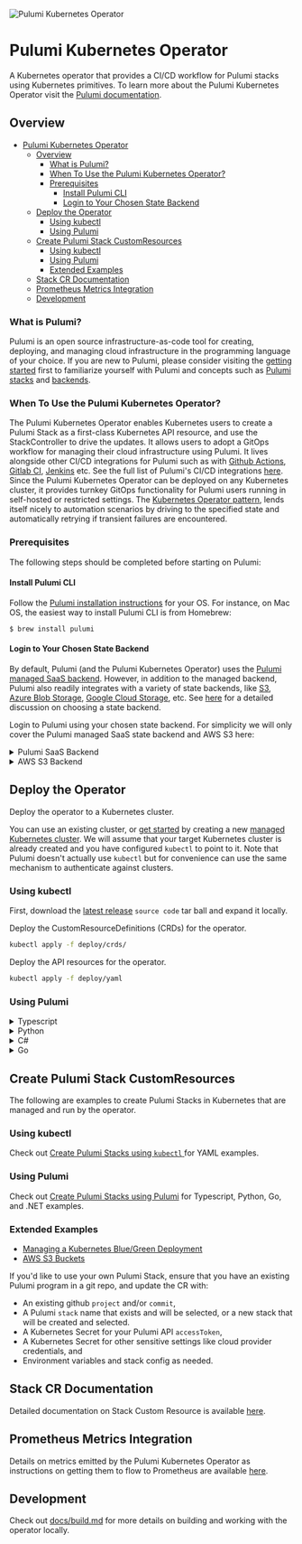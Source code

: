 ![Pulumi Kubernetes Operator](https://github.com/pulumi/pulumi-kubernetes-operator/workflows/Pulumi%20Kubernetes%20Operator/badge.svg?branch=master)
# Pulumi Kubernetes Operator

A Kubernetes operator that provides a CI/CD workflow for Pulumi stacks using Kubernetes primitives.
To learn more about the Pulumi Kubernetes Operator visit the [Pulumi documentation](https://www.pulumi.com/docs/guides/continuous-delivery/pulumi-kubernetes-operator/).

## Overview

- [Pulumi Kubernetes Operator](#pulumi-kubernetes-operator)
  - [Overview](#overview)
    - [What is Pulumi?](#what-is-pulumi)
    - [When To Use the Pulumi Kubernetes Operator?](#when-to-use-the-pulumi-kubernetes-operator)
    - [Prerequisites](#prerequisites)
      - [Install Pulumi CLI](#install-pulumi-cli)
      - [Login to Your Chosen State Backend](#login-to-your-chosen-state-backend)
  - [Deploy the Operator](#deploy-the-operator)
    - [Using kubectl](#using-kubectl)
    - [Using Pulumi](#using-pulumi)
  - [Create Pulumi Stack CustomResources](#create-pulumi-stack-customresources)
    - [Using kubectl](#using-kubectl-1)
    - [Using Pulumi](#using-pulumi-1)
    - [Extended Examples](#extended-examples)
  - [Stack CR Documentation](#stack-cr-documentation)
  - [Prometheus Metrics Integration](#prometheus-metrics-integration)
  - [Development](#development)

### What is Pulumi?

Pulumi is an open source infrastructure-as-code tool for creating, deploying, and managing cloud infrastructure in the programming language of your choice. If you are new to Pulumi, please consider visiting the [getting started](https://www.pulumi.com/docs/get-started/) first to familiarize yourself with Pulumi and concepts such as [Pulumi stacks](https://www.pulumi.com/docs/intro/concepts/stack/) and [backends](https://www.pulumi.com/docs/intro/concepts/state/).

### When To Use the Pulumi Kubernetes Operator?

The Pulumi Kubernetes Operator enables Kubernetes users to create a Pulumi Stack as a first-class Kubernetes API resource, and use the StackController to drive the updates. It allows users to adopt a GitOps workflow for managing their cloud infrastructure using Pulumi. It lives alongside other CI/CD integrations for Pulumi such as with [Github Actions](https://www.pulumi.com/docs/guides/continuous-delivery/github-actions/), [Gitlab CI](https://www.pulumi.com/docs/guides/continuous-delivery/gitlab-ci/), [Jenkins](https://www.pulumi.com/docs/guides/continuous-delivery/jenkins/) etc. See the full list of Pulumi's CI/CD integrations [here](https://www.pulumi.com/docs/guides/continuous-delivery/). Since the Pulumi Kubernetes Operator can be deployed on any Kubernetes cluster, it provides turnkey GitOps functionality for Pulumi users running in self-hosted or restricted settings. The [Kubernetes Operator pattern](https://kubernetes.io/docs/concepts/extend-kubernetes/operator/), lends itself nicely to automation scenarios by driving to the specified state and automatically retrying if transient failures are encountered.

### Prerequisites

The following steps should be completed before starting on Pulumi:

#### Install Pulumi CLI

Follow the [Pulumi installation instructions](https://www.pulumi.com/docs/get-started/install/) for your OS. For instance, on Mac OS, the easiest way to install Pulumi CLI is from Homebrew:

```shell
$ brew install pulumi
```

#### Login to Your Chosen State Backend

By default, Pulumi (and the Pulumi Kubernetes Operator) uses the [Pulumi managed SaaS backend](https://app.pulumi.com/). 
However, in addition to the managed backend, Pulumi also readily integrates with a variety of state backends, like [S3](https://www.pulumi.com/docs/intro/concepts/state/#logging-into-the-aws-s3-backend), [Azure Blob Storage](https://www.pulumi.com/docs/intro/concepts/state/#logging-into-the-azure-blob-storage-backend), [Google Cloud Storage](https://www.pulumi.com/docs/intro/concepts/state/#logging-into-the-google-cloud-storage-backend), etc. See [here](https://www.pulumi.com/docs/intro/concepts/state/#deciding-on-a-backend) for a detailed discussion on choosing a state backend. 

Login to Pulumi using your chosen state backend. For simplicity we will only cover the Pulumi managed SaaS state backend and AWS S3 here:

<details>
<summary> Pulumi SaaS Backend </summary>

```bash
$ pulumi login
```

This will display a prompt that asks for you to provide an access token or automatically request an access token:
```bash
Manage your Pulumi stacks by logging in.
Run `pulumi login --help` for alternative login options.
Enter your access token from https://app.pulumi.com/account/tokens
    or hit <ENTER> to log in using your browser                   :
```

In order to configure the Pulumi Kubernetes Operator to use Stacks with state stored on the SaaS backend, you will also need to manually generate access tokens.
This can be done by accessing the [Access Tokens page](https://app.pulumi.com/account/tokens). Setting the environment variable `PULUMI_ACCESS_TOKEN` to the manually generated token will obviate the need for a `pulumi login`.

At this point your `pulumi` CLI is configured to work with the Pulumi SaaS backend.
</details>

<details>
<summary> AWS S3 Backend </summary>

1. First, you will need to create an S3 bucket manually, either through the [AWS CLI](https://aws.amazon.com/cli/) or the [AWS Console](https://console.aws.amazon.com/).
1. If you have already [configured](https://docs.aws.amazon.com/cli/latest/userguide/cli-chap-configure.html) the AWS CLI to use credential files, single sign-on etc., Pulumi will automatically respect and use these settings. Alternatively you can set `AWS_ACCESS_KEY_ID` and `AWS_SECRET_ACCESS_KEY` environment variables to the access key and secret access key respectively.
1. To use the AWS S3 backend, pass the `s3://<bucket-name>` as your `<backend-url>` to `pulumi login`, i.e.:
   ```
   $ pulumi login s3://<bucket-name>
   ```
   For additional options, refer to the [Pulumi documentation](https://www.pulumi.com/docs/intro/concepts/state/#logging-into-the-aws-s3-backend).
1. You will need the AWS credentials when configuring Stack CRs for stacks you wish to be backed by the S3 bucket.
1. Lastly you will need to [create an AWS Key Management Service (KMS) key](https://docs.aws.amazon.com/kms/latest/developerguide/create-keys.html#create-symmetric-cmk). This key will be used by Pulumi to encrypt secret configuration values or outputs associated with stacks. Pulumi ensures all secrets are stored encrypted in transit and at rest. By default, the SaaS backend creates per-stack encryption keys to do this, however, Pulumi can leverage KMS as one of [several supported encryption providers](https://www.pulumi.com/docs/intro/concepts/secrets/#available-encryption-providers) instead, thus allowing users to self-manage their encryption keys. 
</details>


## Deploy the Operator

Deploy the operator to a Kubernetes cluster.

You can use an existing cluster, or [get started](https://www.pulumi.com/docs/get-started/kubernetes/) by creating a new [managed Kubernetes cluster](https://www.pulumi.com/docs/tutorials/kubernetes/#clusters). We will assume that your target Kubernetes cluster is already created and you have configured `kubectl` to point to it. Note that Pulumi doesn't actually use `kubectl` but for convenience can use the same mechanism to authenticate against clusters.

### Using kubectl

First, download the [latest release](https://github.com/pulumi/pulumi-kubernetes-operator/releases) `source code` tar ball and expand it locally.

Deploy the CustomResourceDefinitions (CRDs) for the operator.

```bash
kubectl apply -f deploy/crds/
```

Deploy the API resources for the operator.

```bash
kubectl apply -f deploy/yaml
```

### Using Pulumi

<details>
<summary>Typescript</summary>

1. Create a directory, e.g. `pulumi-operator` and set it as your current directory
1. Run the following command to scaffold a new Pulumi program:
   ```bash
   $ pulumi new kubernetes-typescript
   ```
1. Replace the contents of `index.ts` with the code below
1. Run `pulumi up`

```ts
import * as pulumi from "@pulumi/pulumi";
import * as kubernetes from "@pulumi/kubernetes";

const crds = new kubernetes.yaml.ConfigFile("crds", {file: "https://raw.githubusercontent.com/pulumi/pulumi-kubernetes-operator/v1.1.0/deploy/crds/pulumi.com_stacks.yaml"});

const operatorServiceAccount = new kubernetes.core.v1.ServiceAccount("operatorServiceAccount", {metadata: {
    name: "pulumi-kubernetes-operator",
}});
const operatorRole = new kubernetes.rbac.v1.Role("operatorRole", {
    metadata: {
        name: "pulumi-kubernetes-operator",
    },
    rules: [
        {
            apiGroups: [""],
            resources: [
                "pods",
                "services",
                "services/finalizers",
                "endpoints",
                "persistentvolumeclaims",
                "events",
                "configmaps",
                "secrets",
            ],
            verbs: [
                "create",
                "delete",
                "get",
                "list",
                "patch",
                "update",
                "watch",
            ],
        },
        {
            apiGroups: ["apps"],
            resources: [
                "deployments",
                "daemonsets",
                "replicasets",
                "statefulsets",
            ],
            verbs: [
                "create",
                "delete",
                "get",
                "list",
                "patch",
                "update",
                "watch",
            ],
        },
        {
            apiGroups: ["monitoring.coreos.com"],
            resources: ["servicemonitors"],
            verbs: [
                "create",
                "get",
            ],
        },
        {
            apiGroups: ["apps"],
            resourceNames: ["pulumi-kubernetes-operator"],
            resources: ["deployments/finalizers"],
            verbs: ["update"],
        },
        {
            apiGroups: [""],
            resources: ["pods"],
            verbs: ["get"],
        },
        {
            apiGroups: ["apps"],
            resources: [
                "replicasets",
                "deployments",
            ],
            verbs: ["get"],
        },
        {
            apiGroups: ["pulumi.com"],
            resources: ["*"],
            verbs: [
                "create",
                "delete",
                "get",
                "list",
                "patch",
                "update",
                "watch",
            ],
        },
        {
            apiGroups: ["coordination.k8s.io"],
            resources: ["leases"],
            verbs: [
                "create",
                "get",
                "list",
                "update",
            ],
        },
    ],
});
const operatorRoleBinding = new kubernetes.rbac.v1.RoleBinding("operatorRoleBinding", {
    metadata: {
        name: "pulumi-kubernetes-operator",
    },
    subjects: [{
        kind: "ServiceAccount",
        name: "pulumi-kubernetes-operator",
    }],
    roleRef: {
        kind: "Role",
        name: "pulumi-kubernetes-operator",
        apiGroup: "rbac.authorization.k8s.io",
    },
});
const operatorDeployment = new kubernetes.apps.v1.Deployment("operatorDeployment", {
    metadata: {
        name: "pulumi-kubernetes-operator",
    },
    spec: {
        replicas: 1,
        selector: {
            matchLabels: {
                name: "pulumi-kubernetes-operator",
            },
        },
        template: {
            metadata: {
                labels: {
                    name: "pulumi-kubernetes-operator",
                },
            },
            spec: {
                serviceAccountName: "pulumi-kubernetes-operator",
                imagePullSecrets: [{
                    name: "pulumi-kubernetes-operator",
                }],
                containers: [{
                    name: "pulumi-kubernetes-operator",
                    image: "pulumi/pulumi-kubernetes-operator:v1.1.0",
                    args: ["--zap-level=debug"],
                    imagePullPolicy: "Always",
                    env: [
                        {
                            name: "WATCH_NAMESPACE",
                            valueFrom: {
                                fieldRef: {
                                    fieldPath: "metadata.namespace",
                                },
                            },
                        },
                        {
                            name: "POD_NAME",
                            valueFrom: {
                                fieldRef: {
                                    fieldPath: "metadata.name",
                                },
                            },
                        },
                        {
                            name: "OPERATOR_NAME",
                            value: "pulumi-kubernetes-operator",
                        },
                    ],
                }],
                terminationGracePeriodSeconds: 300, // Should be same or larger than GRACEFUL_SHUTDOWN_TIMEOUT_DURATION
            },
        },
    },
}, {dependsOn: crds});
```
</details>

<details>
<summary>Python</summary>

1. Create a directory, e.g. `pulumi-operator` and set it as your current directory
1. Run the following command to scaffold a new Pulumi program:
   ```bash
   $ pulumi new kubernetes-python
   ```
1. Replace the contents of `__main__.py` with the code below
1. Run `pulumi up`

```python
import pulumi
from pulumi.resource import ResourceOptions
import pulumi_kubernetes as kubernetes

# Work around https://github.com/pulumi/pulumi-kubernetes/issues/1481
def delete_status():
    def f(o):
        if "status" in o:
            del o["status"]
    return f

crds = kubernetes.yaml.ConfigFile("crds",
    file="https://raw.githubusercontent.com/pulumi/pulumi-kubernetes-operator/v1.1.0/deploy/crds/pulumi.com_stacks.yaml",
    transformations=[delete_status()])

operator_service_account = kubernetes.core.v1.ServiceAccount("operatorServiceAccount", metadata={
    "name": "pulumi-kubernetes-operator",
})
operator_role = kubernetes.rbac.v1.Role("operatorRole",
    metadata={
        "name": "pulumi-kubernetes-operator",
    },
    rules=[
        {
            "api_groups": [""],
            "resources": [
                "pods",
                "services",
                "services/finalizers",
                "endpoints",
                "persistentvolumeclaims",
                "events",
                "configmaps",
                "secrets",
            ],
            "verbs": [
                "create",
                "delete",
                "get",
                "list",
                "patch",
                "update",
                "watch",
            ],
        },
        {
            "api_groups": ["apps"],
            "resources": [
                "deployments",
                "daemonsets",
                "replicasets",
                "statefulsets",
            ],
            "verbs": [
                "create",
                "delete",
                "get",
                "list",
                "patch",
                "update",
                "watch",
            ],
        },
        {
            "api_groups": ["monitoring.coreos.com"],
            "resources": ["servicemonitors"],
            "verbs": [
                "create",
                "get",
            ],
        },
        {
            "api_groups": ["apps"],
            "resource_names": ["pulumi-kubernetes-operator"],
            "resources": ["deployments/finalizers"],
            "verbs": ["update"],
        },
        {
            "api_groups": [""],
            "resources": ["pods"],
            "verbs": ["get"],
        },
        {
            "api_groups": ["apps"],
            "resources": [
                "replicasets",
                "deployments",
            ],
            "verbs": ["get"],
        },
        {
            "api_groups": ["pulumi.com"],
            "resources": ["*"],
            "verbs": [
                "create",
                "delete",
                "get",
                "list",
                "patch",
                "update",
                "watch",
            ],
        },
        {
            "api_groups": ["coordination.k8s.io"],
            "resources": ["leases"],
            "verbs": [
                "create",
                "get",
                "list",
                "update",
            ],
        }, 
    ])
operator_role_binding = kubernetes.rbac.v1.RoleBinding("operatorRoleBinding",
    metadata={
        "name": "pulumi-kubernetes-operator",
    },
    subjects=[{
        "kind": "ServiceAccount",
        "name": "pulumi-kubernetes-operator",
    }],
    role_ref={
        "kind": "Role",
        "name": "pulumi-kubernetes-operator",
        "api_group": "rbac.authorization.k8s.io",
    })
operator_deployment = kubernetes.apps.v1.Deployment("operatorDeployment",
    metadata={
        "name": "pulumi-kubernetes-operator",
    },
    spec={
        "replicas": 1,
        "selector": {
            "match_labels": {
                "name": "pulumi-kubernetes-operator",
            },
        },
        "template": {
            "metadata": {
                "labels": {
                    "name": "pulumi-kubernetes-operator",
                },
            },
            "spec": {
                "service_account_name": "pulumi-kubernetes-operator",
                "image_pull_secrets": [{
                    "name": "pulumi-kubernetes-operator",
                }],
                "containers": [{
                    "name": "pulumi-kubernetes-operator",
                    "image": "pulumi/pulumi-kubernetes-operator:v1.1.0",
                    "command": ["pulumi-kubernetes-operator"],
                    "args": ["--zap-level=debug"],
                    "image_pull_policy": "Always",
                    "env": [
                        {
                            "name": "WATCH_NAMESPACE",
                            "value_from": {
                                "field_ref": {
                                    "field_path": "metadata.namespace",
                                },
                            },
                        },
                        {
                            "name": "POD_NAME",
                            "value_from": {
                                "field_ref": {
                                    "field_path": "metadata.name",
                                },
                            },
                        },
                        {
                            "name": "OPERATOR_NAME",
                            "value": "pulumi-kubernetes-operator",
                        },
                    ],
                }],
            },
            "terminationGracePeriodSeconds": 300,
        },
    },
    opts=ResourceOptions(depends_on=crds))
```
</details>

<details>
<summary>C#</summary>

1. Create a directory, e.g. `pulumi-operator` and set it as your current directory
1. Run the following command to scaffold a new Pulumi program:
   ```bash
   $ pulumi new kubernetes-csharp
   ```
1. Replace the contents of `MyStack.cs` with the code below
1. Run `pulumi up`

```csharp
using Pulumi;
using Kubernetes = Pulumi.Kubernetes;
using Pulumi.Kubernetes.Types.Inputs.Core.V1;
using Pulumi.Kubernetes.Types.Inputs.Apps.V1;
using Pulumi.Kubernetes.Types.Inputs.Meta.V1;
using Pulumi.Kubernetes.Types.Inputs.Rbac.V1;

class MyStack : Stack
{
    public MyStack()
    {
        var crds = new Kubernetes.Yaml.ConfigFile("crds", new Kubernetes.Yaml.ConfigFileArgs{
            File = "https://raw.githubusercontent.com/pulumi/pulumi-kubernetes-operator/v1.1.0/deploy/crds/pulumi.com_stacks.yaml"
        });

        var operatorServiceAccount = new Kubernetes.Core.V1.ServiceAccount("operatorServiceAccount", new ServiceAccountArgs
        {
            Metadata = new Kubernetes.Types.Inputs.Meta.V1.ObjectMetaArgs
            {
                Name = "pulumi-kubernetes-operator",
            },
        });
        var operatorRole = new Kubernetes.Rbac.V1.Role("operatorRole", new RoleArgs
        {
            Metadata = new ObjectMetaArgs
            {
                Name = "pulumi-kubernetes-operator",
            },
            Rules = 
            {
                new PolicyRuleArgs
                {
                    ApiGroups = 
                    {
                        "",
                    },
                    Resources = 
                    {
                        "pods",
                        "services",
                        "services/finalizers",
                        "endpoints",
                        "persistentvolumeclaims",
                        "events",
                        "configmaps",
                        "secrets",
                    },
                    Verbs = 
                    {
                        "create",
                        "delete",
                        "get",
                        "list",
                        "patch",
                        "update",
                        "watch",
                    },
                },
                new PolicyRuleArgs
                {
                    ApiGroups = 
                    {
                        "apps",
                    },
                    Resources = 
                    {
                        "deployments",
                        "daemonsets",
                        "replicasets",
                        "statefulsets",
                    },
                    Verbs = 
                    {
                        "create",
                        "delete",
                        "get",
                        "list",
                        "patch",
                        "update",
                        "watch",
                    },
                },
                new PolicyRuleArgs
                {
                    ApiGroups = 
                    {
                        "monitoring.coreos.com",
                    },
                    Resources = 
                    {
                        "servicemonitors",
                    },
                    Verbs = 
                    {
                        "create",
                        "get",
                    },
                },
                new PolicyRuleArgs
                {
                    ApiGroups = 
                    {
                        "apps",
                    },
                    ResourceNames = 
                    {
                        "pulumi-kubernetes-operator",
                    },
                    Resources = 
                    {
                        "deployments/finalizers",
                    },
                    Verbs = 
                    {
                        "update",
                    },
                },
                new PolicyRuleArgs
                {
                    ApiGroups = 
                    {
                        "",
                    },
                    Resources = 
                    {
                        "pods",
                    },
                    Verbs = 
                    {
                        "get",
                    },
                },
                new PolicyRuleArgs
                {
                    ApiGroups = 
                    {
                        "apps",
                    },
                    Resources = 
                    {
                        "replicasets",
                        "deployments",
                    },
                    Verbs = 
                    {
                        "get",
                    },
                },
                new PolicyRuleArgs
                {
                    ApiGroups = 
                    {
                        "pulumi.com",
                    },
                    Resources = 
                    {
                        "*",
                    },
                    Verbs = 
                    {
                        "create",
                        "delete",
                        "get",
                        "list",
                        "patch",
                        "update",
                        "watch",
                    },
                },
                new PolicyRuleArgs
                {
                    ApiGroups = 
                    {
                        "coordination.k8s.io",
                    },
                    Resources = 
                    {
                        "leases",
                    },
                    Verbs = 
                    {
                        "create",
                        "get",
                        "list",
                        "update",
                    },
                },
            },
        });
        var operatorRoleBinding = new Kubernetes.Rbac.V1.RoleBinding("operatorRoleBinding", new RoleBindingArgs
        {
            Metadata = new ObjectMetaArgs
            {
                Name = "pulumi-kubernetes-operator",
            },
            Subjects = 
            {
                new SubjectArgs
                {
                    Kind = "ServiceAccount",
                    Name = "pulumi-kubernetes-operator",
                },
            },
            RoleRef = new RoleRefArgs
            {
                Kind = "Role",
                Name = "pulumi-kubernetes-operator",
                ApiGroup = "rbac.authorization.k8s.io",
            },
        });
        var operatorDeployment = new Kubernetes.Apps.V1.Deployment("operatorDeployment", new DeploymentArgs
        {
            Metadata = new ObjectMetaArgs
            {
                Name = "pulumi-kubernetes-operator",
            },
            Spec = new Kubernetes.Types.Inputs.Apps.V1.DeploymentSpecArgs
            {
                Replicas = 1,
                Selector = new LabelSelectorArgs
                {
                    MatchLabels = 
                    {
                        { "name", "pulumi-kubernetes-operator" },
                    },
                },
                Template = new PodTemplateSpecArgs
                {
                    Metadata = new ObjectMetaArgs
                    {
                        Labels = 
                        {
                            { "name", "pulumi-kubernetes-operator" },
                        },
                    },
                    Spec = new PodSpecArgs
                    {
                        ServiceAccountName = "pulumi-kubernetes-operator",
                        ImagePullSecrets = 
                        {
                            new LocalObjectReferenceArgs
                            {
                                Name = "pulumi-kubernetes-operator",
                            },
                        },
                        Containers = 
                        {
                            new ContainerArgs
                            {
                                Name = "pulumi-kubernetes-operator",
                                Image = "pulumi/pulumi-kubernetes-operator:v1.1.0",
                                Command = 
                                {
                                    "pulumi-kubernetes-operator",
                                },
                                Args = 
                                {
                                    "--zap-level=debug",
                                },
                                ImagePullPolicy = "Always",
                                Env = 
                                {
                                    new EnvVarArgs
                                    {
                                        Name = "WATCH_NAMESPACE",
                                        ValueFrom = new EnvVarSourceArgs
                                        {
                                            FieldRef = new ObjectFieldSelectorArgs
                                            {
                                                FieldPath = "metadata.namespace",
                                            },
                                        },
                                    },
                                    new EnvVarArgs
                                    {
                                        Name = "POD_NAME",
                                        ValueFrom = new EnvVarSourceArgs
                                        {
                                            FieldRef = new ObjectFieldSelectorArgs
                                            {
                                                FieldPath = "metadata.name",
                                            },
                                        },
                                    },
                                    new EnvVarArgs
                                    {
                                        Name = "OPERATOR_NAME",
                                        Value = "pulumi-kubernetes-operator",
                                    },
                                },
                            },
                        },
                        TerminationGracePeriodSeconds = 300,
                    },
                },
            },
        }, new CustomResourceOptions{
            DependsOn = {crds},
        });
    }

}
```
</details>

<details>
<summary>Go</summary>

1. Create a directory, e.g. `pulumi-operator` and set it as your current directory
1. Run the following command to scaffold a new Pulumi program:
   ```bash
   $ pulumi new kubernetes-go
   ```
1. Replace the contents of `main.go` with the code below
1. Run `pulumi up`

```go
package main

import (
	appsv1 "github.com/pulumi/pulumi-kubernetes/sdk/v3/go/kubernetes/apps/v1"
	corev1 "github.com/pulumi/pulumi-kubernetes/sdk/v3/go/kubernetes/core/v1"
	metav1 "github.com/pulumi/pulumi-kubernetes/sdk/v3/go/kubernetes/meta/v1"
	rbacv1 "github.com/pulumi/pulumi-kubernetes/sdk/v3/go/kubernetes/rbac/v1"
	"github.com/pulumi/pulumi-kubernetes/sdk/v3/go/kubernetes/yaml"
	"github.com/pulumi/pulumi/sdk/v3/go/pulumi"
)

func main() {
	pulumi.Run(func(ctx *pulumi.Context) error {
		crds, err := yaml.NewConfigFile(ctx, "crds", &yaml.ConfigFileArgs{
			File: "https://raw.githubusercontent.com/pulumi/pulumi-kubernetes-operator/v1.1.0/deploy/crds/pulumi.com_stacks.yaml",
		})
		if err != nil {
			return err
		}

		_, err = corev1.NewServiceAccount(ctx, "operatorServiceAccount", &corev1.ServiceAccountArgs{
			Metadata: &metav1.ObjectMetaArgs{
				Name: pulumi.String("pulumi-kubernetes-operator"),
			},
		})
		if err != nil {
			return err
		}
		_, err = rbacv1.NewRole(ctx, "operatorRole", &rbacv1.RoleArgs{
			Metadata: &metav1.ObjectMetaArgs{
				Name: pulumi.String("pulumi-kubernetes-operator"),
			},
			Rules: rbacv1.PolicyRuleArray{
				&rbacv1.PolicyRuleArgs{
					ApiGroups: pulumi.StringArray{
						pulumi.String(""),
					},
					Resources: pulumi.StringArray{
						pulumi.String("pods"),
						pulumi.String("services"),
						pulumi.String("services/finalizers"),
						pulumi.String("endpoints"),
						pulumi.String("persistentvolumeclaims"),
						pulumi.String("events"),
						pulumi.String("configmaps"),
						pulumi.String("secrets"),
					},
					Verbs: pulumi.StringArray{
						pulumi.String("create"),
						pulumi.String("delete"),
						pulumi.String("get"),
						pulumi.String("list"),
						pulumi.String("patch"),
						pulumi.String("update"),
						pulumi.String("watch"),
					},
				},
				&rbacv1.PolicyRuleArgs{
					ApiGroups: pulumi.StringArray{
						pulumi.String("apps"),
					},
					Resources: pulumi.StringArray{
						pulumi.String("deployments"),
						pulumi.String("daemonsets"),
						pulumi.String("replicasets"),
						pulumi.String("statefulsets"),
					},
					Verbs: pulumi.StringArray{
						pulumi.String("create"),
						pulumi.String("delete"),
						pulumi.String("get"),
						pulumi.String("list"),
						pulumi.String("patch"),
						pulumi.String("update"),
						pulumi.String("watch"),
					},
				},
				&rbacv1.PolicyRuleArgs{
					ApiGroups: pulumi.StringArray{
						pulumi.String("monitoring.coreos.com"),
					},
					Resources: pulumi.StringArray{
						pulumi.String("servicemonitors"),
					},
					Verbs: pulumi.StringArray{
						pulumi.String("create"),
						pulumi.String("get"),
					},
				},
				&rbacv1.PolicyRuleArgs{
					ApiGroups: pulumi.StringArray{
						pulumi.String("apps"),
					},
					ResourceNames: pulumi.StringArray{
						pulumi.String("pulumi-kubernetes-operator"),
					},
					Resources: pulumi.StringArray{
						pulumi.String("deployments/finalizers"),
					},
					Verbs: pulumi.StringArray{
						pulumi.String("update"),
					},
				},
				&rbacv1.PolicyRuleArgs{
					ApiGroups: pulumi.StringArray{
						pulumi.String(""),
					},
					Resources: pulumi.StringArray{
						pulumi.String("pods"),
					},
					Verbs: pulumi.StringArray{
						pulumi.String("get"),
					},
				},
				&rbacv1.PolicyRuleArgs{
					ApiGroups: pulumi.StringArray{
						pulumi.String("apps"),
					},
					Resources: pulumi.StringArray{
						pulumi.String("replicasets"),
						pulumi.String("deployments"),
					},
					Verbs: pulumi.StringArray{
						pulumi.String("get"),
					},
				},
				&rbacv1.PolicyRuleArgs{
					ApiGroups: pulumi.StringArray{
						pulumi.String("pulumi.com"),
					},
					Resources: pulumi.StringArray{
						pulumi.String("*"),
					},
					Verbs: pulumi.StringArray{
						pulumi.String("create"),
						pulumi.String("delete"),
						pulumi.String("get"),
						pulumi.String("list"),
						pulumi.String("patch"),
						pulumi.String("update"),
						pulumi.String("watch"),
					},
				},
				&rbacv1.PolicyRuleArgs{
					ApiGroups: pulumi.StringArray{
						pulumi.String("coordination.k8s.io"),
					},
					Resources: pulumi.StringArray{
						pulumi.String("leases"),
					},
					Verbs: pulumi.StringArray{
						pulumi.String("create"),
						pulumi.String("get"),
						pulumi.String("list"),
						pulumi.String("update"),
					},
				},
			},
		})
		if err != nil {
			return err
		}
		_, err = rbacv1.NewRoleBinding(ctx, "operatorRoleBinding", &rbacv1.RoleBindingArgs{
			Metadata: &metav1.ObjectMetaArgs{
				Name: pulumi.String("pulumi-kubernetes-operator"),
			},
			Subjects: rbacv1.SubjectArray{
				&rbacv1.SubjectArgs{
					Kind: pulumi.String("ServiceAccount"),
					Name: pulumi.String("pulumi-kubernetes-operator"),
				},
			},
			RoleRef: &rbacv1.RoleRefArgs{
				Kind:     pulumi.String("Role"),
				Name:     pulumi.String("pulumi-kubernetes-operator"),
				ApiGroup: pulumi.String("rbac.authorization.k8s.io"),
			},
		})
		if err != nil {
			return err
		}
		_, err = appsv1.NewDeployment(ctx, "operatorDeployment", &appsv1.DeploymentArgs{
			Metadata: &metav1.ObjectMetaArgs{
				Name: pulumi.String("pulumi-kubernetes-operator"),
			},
			Spec: &appsv1.DeploymentSpecArgs{
				Replicas: pulumi.Int(1),
				Selector: &metav1.LabelSelectorArgs{
					MatchLabels: pulumi.StringMap{
						"name": pulumi.String("pulumi-kubernetes-operator"),
					},
				},
				Template: &corev1.PodTemplateSpecArgs{
					Metadata: &metav1.ObjectMetaArgs{
						Labels: pulumi.StringMap{
							"name": pulumi.String("pulumi-kubernetes-operator"),
						},
					},
					Spec: &corev1.PodSpecArgs{
						ServiceAccountName: pulumi.String("pulumi-kubernetes-operator"),
						ImagePullSecrets: corev1.LocalObjectReferenceArray{
							&corev1.LocalObjectReferenceArgs{
								Name: pulumi.String("pulumi-kubernetes-operator"),
							},
						},
						Containers: corev1.ContainerArray{
							&corev1.ContainerArgs{
								Name:  pulumi.String("pulumi-kubernetes-operator"),
								Image: pulumi.String("pulumi/pulumi-kubernetes-operator:v1.1.0"),
								Command: pulumi.StringArray{
									pulumi.String("pulumi-kubernetes-operator"),
								},
								Args: pulumi.StringArray{
									pulumi.String("--zap-level=debug"),
								},
								ImagePullPolicy: pulumi.String("Always"),
								Env: corev1.EnvVarArray{
									&corev1.EnvVarArgs{
										Name: pulumi.String("WATCH_NAMESPACE"),
										ValueFrom: &corev1.EnvVarSourceArgs{
											FieldRef: &corev1.ObjectFieldSelectorArgs{
												FieldPath: pulumi.String("metadata.namespace"),
											},
										},
									},
									&corev1.EnvVarArgs{
										Name: pulumi.String("POD_NAME"),
										ValueFrom: &corev1.EnvVarSourceArgs{
											FieldRef: &corev1.ObjectFieldSelectorArgs{
												FieldPath: pulumi.String("metadata.name"),
											},
										},
									},
									&corev1.EnvVarArgs{
										Name:  pulumi.String("OPERATOR_NAME"),
										Value: pulumi.String("pulumi-kubernetes-operator"),
									},
								},
							},
						},
						TerminationGracePeriodSeconds: pulumi.Int(300),
					},
				},
			},
		}, pulumi.DependsOn([]pulumi.Resource{crds}))
		if err != nil {
			return err
		}
		return nil
	})
}
```
</details>

## Create Pulumi Stack CustomResources

The following are examples to create Pulumi Stacks in Kubernetes that are managed and run by the operator.

### Using kubectl

Check out [Create Pulumi Stacks using `kubectl` ](./docs/create-stacks-using-kubectl.md) for YAML examples.

### Using Pulumi

Check out [Create Pulumi Stacks using Pulumi](./docs/create-stacks-using-pulumi.md) for Typescript, Python, Go, and .NET examples.

### Extended Examples

- [Managing a Kubernetes Blue/Green Deployment](./examples/blue-green)
- [AWS S3 Buckets](./examples/aws-s3)

If you'd like to use your own Pulumi Stack, ensure that you have an existing Pulumi program in a git repo,
and update the CR with:
  - An existing github `project` and/or `commit`,
  - A Pulumi `stack` name that exists and will be selected, or a new stack that will be created and selected.
  - A Kubernetes Secret for your Pulumi API `accessToken`,
  - A Kubernetes Secret for other sensitive settings like cloud provider credentials, and
  - Environment variables and stack config as needed.

## Stack CR Documentation

Detailed documentation on Stack Custom Resource is available [here](./docs/stacks.md).

## Prometheus Metrics Integration

Details on metrics emitted by the Pulumi Kubernetes Operator as instructions on getting them to flow to Prometheus are available [here](./docs/metrics.md).

## Development

Check out [docs/build.md](./docs/build.md) for more details on building and
working with the operator locally.
